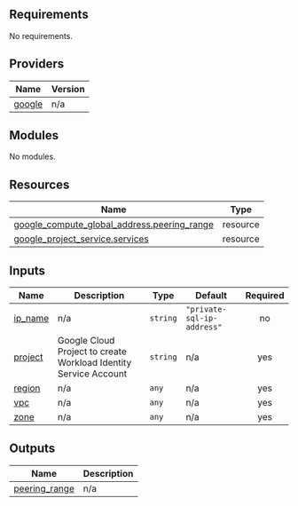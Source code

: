 <!-- BEGIN_TF_DOCS -->
## Requirements

No requirements.

## Providers

| Name | Version |
|------|---------|
| <a name="provider_google"></a> [google](#provider\_google) | n/a |

## Modules

No modules.

## Resources

| Name | Type |
|------|------|
| [google_compute_global_address.peering_range](https://registry.terraform.io/providers/hashicorp/google/latest/docs/resources/compute_global_address) | resource |
| [google_project_service.services](https://registry.terraform.io/providers/hashicorp/google/latest/docs/resources/project_service) | resource |

## Inputs

| Name | Description | Type | Default | Required |
|------|-------------|------|---------|:--------:|
| <a name="input_ip_name"></a> [ip\_name](#input\_ip\_name) | n/a | `string` | `"private-sql-ip-address"` | no |
| <a name="input_project"></a> [project](#input\_project) | Google Cloud Project to create Workload Identity Service Account | `string` | n/a | yes |
| <a name="input_region"></a> [region](#input\_region) | n/a | `any` | n/a | yes |
| <a name="input_vpc"></a> [vpc](#input\_vpc) | n/a | `any` | n/a | yes |
| <a name="input_zone"></a> [zone](#input\_zone) | n/a | `any` | n/a | yes |

## Outputs

| Name | Description |
|------|-------------|
| <a name="output_peering_range"></a> [peering\_range](#output\_peering\_range) | n/a |
<!-- END_TF_DOCS -->